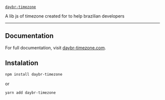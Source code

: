 
<p align="center">

  <a href="#" target="_blank">

    daybr-timezone

  </a>

</p>


<p align="center">

  A lib js of timezone created for to help brazilian developers

</p>


------

## Documentation

For full documentation, visit [daybr-timezone.com](https://daybr-timezone.com/).

## Instalation


```bash
npm install daybr-timezone
```


or


```bash
yarn add daybr-timezone
```